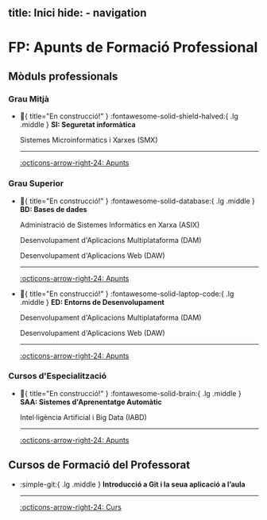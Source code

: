 title: Inici
hide:
    - navigation
---
# FP: Apunts de Formació Professional
## Mòduls professionals

### Grau Mitjà

<div class="grid cards" markdown>

-   :construction:{ title="En construcció!" } :fontawesome-solid-shield-halved:{ .lg .middle } __SI: Seguretat informàtica__ 

    Sistemes Microinformàtics i Xarxes (SMX)

    ---

    [:octicons-arrow-right-24: Apunts](../smx-si/)

</div>

### Grau Superior

<div class="grid cards" markdown>

-   :construction:{ title="En construcció!" } :fontawesome-solid-database:{ .lg .middle } __BD: Bases de dades__ 

    Administració de Sistemes Informàtics en Xarxa (ASIX)

    Desenvolupament d'Aplicacions Multiplataforma (DAM)

    Desenvolupament d'Aplicacions Web (DAW)

    ---

    [:octicons-arrow-right-24: Apunts](../bd/)


-   :construction:{ title="En construcció!" } :fontawesome-solid-laptop-code:{ .lg .middle } __ED: Entorns de Desenvolupament__ 

    Desenvolupament d'Aplicacions Multiplataforma (DAM)

    Desenvolupament d'Aplicacions Web (DAW)

    ---

    [:octicons-arrow-right-24: Apunts](../daw-ed/)

</div>

### Cursos d'Especialització

<div class="grid cards" markdown>

-   :construction:{ title="En construcció!" } :fontawesome-solid-brain:{ .lg .middle } __SAA: Sistemes d'Aprenentatge Automàtic__

    Intel·ligència Artificial i Big Data (IABD)

    ---

    [:octicons-arrow-right-24: Apunts](../iabd-saa/)

</div>

## Cursos de Formació del Professorat
<div class="grid cards" markdown>

-   :simple-git:{ .lg .middle } __Introducció a Git i la seua aplicació a l’aula__

    ---

    [:octicons-arrow-right-24: Curs](../curs-git/)

</div>
